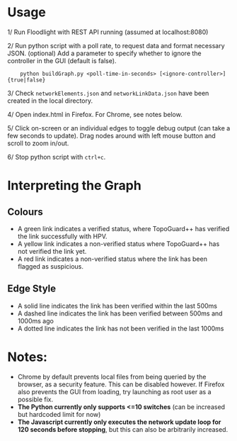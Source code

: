 

# Usage

1/ Run Floodlight with REST API running (assumed at localhost:8080)

2/ Run python script with a poll rate, to request data and format necessary JSON. (optional) Add a parameter to specify whether to ignore the controller in the GUI (default is false).

```
    python buildGraph.py <poll-time-in-seconds> [<ignore-controller>]{true|false}
```

3/ Check ```networkElements.json``` and ```networkLinkData.json``` have been created in the local directory.

4/ Open index.html in Firefox. For Chrome, see notes below. 

5/ Click on-screen or an individual edges to toggle debug output (can take a few seconds to update). Drag nodes around with left mouse button and scroll to zoom in/out.

6/ Stop python script with ```ctrl+c```.

# Interpreting the Graph

## Colours
* A green link indicates a verified status, where TopoGuard++ has verified the link successfully with HPV.
* A yellow link indicates a non-verified status where TopoGuard++ has not verified the link yet.
* A red link indicates a non-verified status where the link has been flagged as suspicious.

## Edge Style
* A solid line indicates the link has been verified within the last 500ms
* A dashed line indicates the link has been verified between 500ms and 1000ms ago
* A dotted line indicates the link has not been verified in the last 1000ms

# Notes:
* Chrome by default prevents local files from being queried by the browser, as a security feature. This can be disabled however. If Firefox also prevents the GUI from loading, try launching as root user as a possible fix.
* **The Python currently only supports <=10 switches** (can be increased but hardcoded limit for now)
* **The Javascript currently only executes the network update loop for 120 seconds before stopping**, but this can also be arbitrarily increased.
